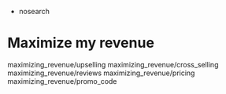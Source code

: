   - nosearch

# Maximize my revenue

<div class="toctree" data-titlesonly="">

maximizing\_revenue/upselling maximizing\_revenue/cross\_selling
maximizing\_revenue/reviews maximizing\_revenue/pricing
maximizing\_revenue/promo\_code

</div>
